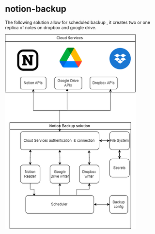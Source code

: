 # notion-backup
The following solution allow for scheduled backup , it creates two or one replica of notes on dropbox and google drive.

![alt text](https://github.com/ARAldhafeeri/notion-backup/blob/main/notion%20backup.drawio%20(1).png)

